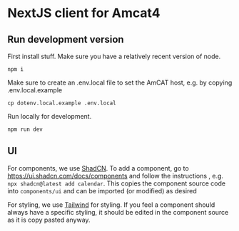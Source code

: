 # NextJS client for Amcat4

## Run development version

First install stuff. Make sure you have a relatively recent version of node.

```
npm i
```

Make sure to create an .env.local file to set the AmCAT host, e.g.
by copying .env.local.example

```
cp dotenv.local.example .env.local
```

Run locally for development.

```
npm run dev
```


## UI

For components, we use [ShadCN](https://ui.shadcn.com/). 
To add a component, go to https://ui.shadcn.com/docs/components and follow  the instructions , e.g. `npx shadcn@latest add calendar`.
This copies the component source code into `components/ui` and can be imported (or modified) as desired

For styling, we use [Tailwind](https://tailwindcss.com/) for styling. 
If you feel a component should always have a specific styling, it should be edited in the component source as it is copy pasted anyway.


